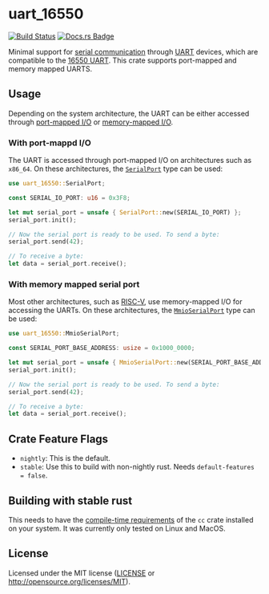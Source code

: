 # uart_16550

[![Build Status](https://github.com/rust-osdev/uart_16550/workflows/Build/badge.svg)](https://github.com/rust-osdev/uart_16550/actions?query=workflow%3ABuild) [![Docs.rs Badge](https://docs.rs/uart_16550/badge.svg)](https://docs.rs/uart_16550/)

Minimal support for [serial communication](https://en.wikipedia.org/wiki/Asynchronous_serial_communication) through [UART](https://en.wikipedia.org/wiki/Universal_asynchronous_receiver-transmitter) devices, which are compatible to the [16550 UART](https://en.wikipedia.org/wiki/16550_UART). This crate supports port-mapped and memory mapped UARTS.

## Usage

Depending on the system architecture, the UART can be either accessed through [port-mapped I/O](https://wiki.osdev.org/Port_IO) or [memory-mapped I/O](https://en.wikipedia.org/wiki/Memory-mapped_I/O).

### With port-mappd I/O

The UART is accessed through port-mapped I/O on architectures such as `x86_64`. On these architectures, the [`SerialPort`](https://docs.rs/uart_16550/~0.2/uart_16550/struct.SerialPort.html) type can be used:


```rust
use uart_16550::SerialPort;

const SERIAL_IO_PORT: u16 = 0x3F8;

let mut serial_port = unsafe { SerialPort::new(SERIAL_IO_PORT) };
serial_port.init();

// Now the serial port is ready to be used. To send a byte:
serial_port.send(42);

// To receive a byte:
let data = serial_port.receive();
```

### With memory mapped serial port

Most other architectures, such as [RISC-V](https://en.wikipedia.org/wiki/RISC-V), use memory-mapped I/O for accessing the UARTs. On these architectures, the [`MmioSerialPort`](https://docs.rs/uart_16550/~0.2/uart_16550/struct.MmioSerialPort.html) type can be used:

```rust
use uart_16550::MmioSerialPort;

const SERIAL_PORT_BASE_ADDRESS: usize = 0x1000_0000;

let mut serial_port = unsafe { MmioSerialPort::new(SERIAL_PORT_BASE_ADDRESS) };
serial_port.init();

// Now the serial port is ready to be used. To send a byte:
serial_port.send(42);

// To receive a byte:
let data = serial_port.receive();
```

## Crate Feature Flags

* `nightly`: This is the default.
* `stable`: Use this to build with non-nightly rust. Needs `default-features = false`.

## Building with stable rust

This needs to have the [compile-time requirements](https://github.com/alexcrichton/cc-rs#compile-time-requirements) of the `cc` crate installed on your system.
It was currently only tested on Linux and MacOS.

## License

Licensed under the MIT license ([LICENSE](LICENSE) or <http://opensource.org/licenses/MIT>).
